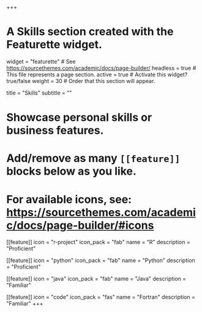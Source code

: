 +++
# A Skills section created with the Featurette widget.
widget = "featurette"  # See https://sourcethemes.com/academic/docs/page-builder/
headless = true  # This file represents a page section.
active = true  # Activate this widget? true/false
weight = 30  # Order that this section will appear.

title = "Skills"
subtitle = ""

# Showcase personal skills or business features.
# 
# Add/remove as many `[[feature]]` blocks below as you like.
# 
# For available icons, see: https://sourcethemes.com/academic/docs/page-builder/#icons

[[feature]]
  icon = "r-project"
  icon_pack = "fab"
  name = "R"
  description = "Proficient"
  
[[feature]]
  icon = "python"
  icon_pack = "fab"
  name = "Python"
  description = "Proficient"  
  
[[feature]]
  icon = "java"
  icon_pack = "fab"
  name = "Java"
  description = "Familiar"

[[feature]]
  icon = "code"
  icon_pack = "fas"
  name = "Fortran"
  description = "Familiar"
+++
